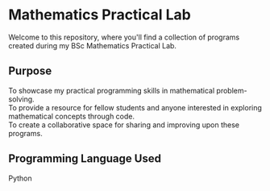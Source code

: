 # Mathematics Practical Lab 
Welcome to this repository, where you'll find a collection of programs created during my BSc Mathematics Practical Lab.

## Purpose
To showcase my practical programming skills in mathematical problem-solving. <br>
To provide a resource for fellow students and anyone interested in exploring mathematical concepts through code. <br>
To create a collaborative space for sharing and improving upon these programs. 

## Programming Language Used
Python

